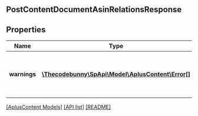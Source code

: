 ## PostContentDocumentAsinRelationsResponse

## Properties

Name | Type | Description | Notes
------------ | ------------- | ------------- | -------------
**warnings** | [**\Thecodebunny\SpApi\Model\AplusContent\Error[]**](Error.md) | A set of messages to the user, such as warnings or comments. | [optional]

[[AplusContent Models]](../) [[API list]](../../Api) [[README]](../../../README.md)
